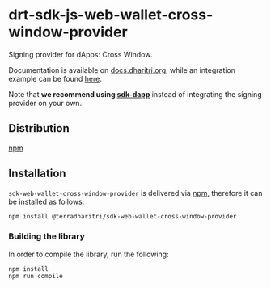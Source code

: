 # drt-sdk-js-web-wallet-cross-window-provider

Signing provider for dApps: Cross Window. 

Documentation is available on [docs.dharitri.org](https://docs.dharitri.org/sdk-and-tools/sdk-js/sdk-js-signing-providers), while an integration example can be found [here](https://github.com/TerraDharitri/drt-sdk-js-examples/tree/main/signing-providers).

Note that **we recommend using [sdk-dapp](https://github.com/TerraDharitri/drt-sdk-dapp)** instead of integrating the signing provider on your own.

## Distribution

[npm](https://www.npmjs.com/package/@terradharitri/sdk-web-wallet-cross-window-provider)

## Installation

`sdk-web-wallet-cross-window-provider` is delivered via [npm](https://www.npmjs.com/package/@terradharitri/sdk-web-wallet-cross-window-provider), therefore it can be installed as follows:

```
npm install @terradharitri/sdk-web-wallet-cross-window-provider
```

### Building the library

In order to compile the library, run the following:

```
npm install
npm run compile
```
